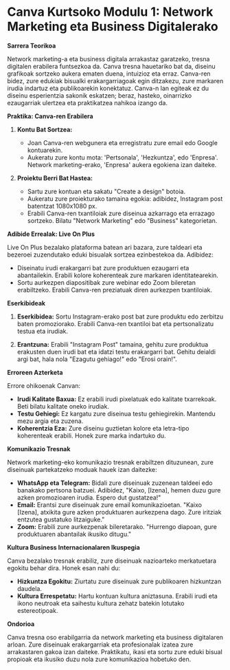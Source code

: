 # **Canva Kurtsoko Modulu 1: Network Marketing eta Business Digitalerako**

**Sarrera Teorikoa**

Network marketing-a eta business digitala arrakastaz garatzeko, tresna digitalen erabilera funtsezkoa da. Canva tresna hauetariko bat da, diseinu grafikoak sortzeko aukera ematen duena, intuizioz eta erraz. Canva-ren bidez, zure edukiak bisualki erakargarriagoak egin ditzakezu, zure markaren irudia indartuz eta publikoarekin konektatuz. Canva-n lan egiteak ez du diseinu esperientzia sakonik eskatzen; beraz, hasteko, oinarrizko ezaugarriak ulertzea eta praktikatzea nahikoa izango da.

**Praktika: Canva-ren Erabilera**

1. **Kontu Bat Sortzea:**
   - Joan Canva-ren webgunera eta erregistratu zure email edo Google kontuarekin.
   - Aukeratu zure kontu mota: 'Pertsonala', 'Hezkuntza', edo 'Enpresa'. Network marketing-erako, 'Enpresa' aukera egokiena izan daiteke.

2. **Proiektu Berri Bat Hastea:**
   - Sartu zure kontuan eta sakatu "Create a design" botoia.
   - Aukeratu zure proiekturako tamaina egokia: adibidez, Instagram post batentzat 1080x1080 px.
   - Erabili Canva-ren txantiloiak zure diseinua azkarrago eta errazago sortzeko. Bilatu "Network Marketing" edo "Business" kategorietan.

**Adibide Errealak: Live On Plus**

Live On Plus bezalako plataforma batean ari bazara, zure taldeari eta bezeroei zuzendutako eduki bisualak sortzea ezinbestekoa da. Adibidez:
- Diseinatu irudi erakargarri bat zure produktuen ezaugarri eta abantailekin. Erabili kolore koherenteak zure markaren identitatearekin.
- Sortu aurkezpen diapositibak zure webinar edo Zoom bileretan erabiltzeko. Erabili Canva-ren preziatuak diren aurkezpen txantiloiak.
  
**Eserkibideak**

1. **Eserkibidea:**
   Sortu Instagram-erako post bat zure produktu edo zerbitzu baten promoziorako. Erabili Canva-ren txantiloi bat eta pertsonalizatu testua eta irudiak.

2. **Erantzuna:**
   Erabili "Instagram Post" tamaina, gehitu zure produktua erakusten duen irudi bat eta idatzi testu erakargarri bat. Gehitu deialdi argi bat, hala nola "Ezagutu gehiago!" edo "Erosi orain!".

**Erroreen Azterketa**

Errore ohikoenak Canvan:
- **Irudi Kalitate Baxua:** Ez erabili irudi pixelatuak edo kalitate txarrekoak. Beti bilatu kalitate oneko irudiak.
- **Testu Gehiegi:** Ez kargatu zure diseinua testu gehiegirekin. Mantendu mezu argia eta zuzena.
- **Koherentzia Eza:** Zure diseinu guztietan kolore eta letra-tipo koherenteak erabili. Honek zure marka indartuko du.

**Komunikazio Tresnak**

Network marketing-eko komunikazio tresnak erabiltzen dituzunean, zure diseinuak partekatzeko moduak hauek izan daitezke:
- **WhatsApp eta Telegram:** Bidali zure diseinuak zuzenean taldeei edo banakako pertsona batzuei. Adibidez, "Kaixo, [Izena], hemen duzu gure azken promozioaren irudia. Espero dut gustatzea!"
- **Email:** Erantsi zure diseinuak zure email komunikazioetan. "Kaixo [Izena], atxikita gure azken produktuaren aurkezpena dago. Zure iritziak entzutea gustatuko litzaiguke."
- **Zoom:** Erabili zure aurkezpenak bileretarako. "Hurrengo diapoan, gure produktuaren abantailak ikusiko ditugu."

**Kultura Business Internacionalaren Ikuspegia**

Canva bezalako tresnak erabiliz, zure diseinuak nazioarteko merkatuetara egokitu behar dira. Honek esan nahi du:
- **Hizkuntza Egokitu:** Ziurtatu zure diseinuak zure publikoaren hizkuntzan daudela.
- **Kultura Errespetatu:** Hartu kontuan kultura aniztasuna. Erabili irudi eta ikono neutroak eta saihestu kultura zehatz batekin lotutako estereotipoak.

**Ondorioa**

Canva tresna oso erabilgarria da network marketing eta business digitalaren arloan. Zure diseinuak erakargarriak eta profesionalak izatea zure arrakastaren gakoa izan daiteke. Praktikatu, ikasi eta sortu zure eduki bisual propioak eta ikusiko duzu nola zure komunikazioa hobetuko den.
